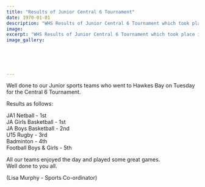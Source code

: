 ```yaml
---
title: "Results of Junior Central 6 Tournament"
date: 1970-01-01
description: "WHS Results of Junior Central 6 Tournament which took place in Hawkes Bay on Tuesday 9 August..."
image: 
excerpt: "WHS Results of Junior Central 6 Tournament which took place in Hawkes Bay on Tuesday 9 August."
image_gallery:
    
    
    
    
    
---
```


<p><span>Well done to our Junior sports teams who went to Hawkes Bay on Tuesday for the Central 6 Tournament.&nbsp;</span></p>
<p><span>Results as follows:</span></p>
<p><span>JA1 Netball - 1st&nbsp;</span><br /><span>JA Girls Basketball - 1st&nbsp;</span><br /><span>JA Boys Basketball - 2nd</span><span class="text_exposed_show"><br />U15 Rugby - 3rd<br />Badminton - 4th<br />Football Boys &amp; Girls - 5th&nbsp;<br /></span></p>
<p><span class="text_exposed_show">All our teams enjoyed the day and played some great games.&nbsp;<br />Well done to you all.</span></p>
<p><span class="text_exposed_show">(Lisa Murphy - Sports Co-ordinator)</span></p>

